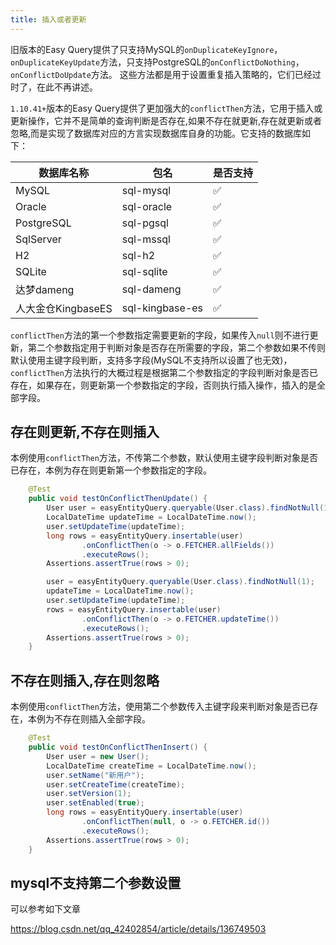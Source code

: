 ```yaml
---
title: 插入或者更新
---
```


旧版本的Easy Query提供了只支持MySQL的`onDuplicateKeyIgnore`，`onDuplicateKeyUpdate`方法，只支持PostgreSQL的`onConflictDoNothing`，`onConflictDoUpdate`方法。
这些方法都是用于设置重复插入策略的，它们已经过时了，在此不再讲述。

`1.10.41+`版本的Easy Query提供了更加强大的`conflictThen`方法，它用于插入或更新操作，它并不是简单的查询判断是否存在,如果不存在就更新,存在就更新或者忽略,而是实现了数据库对应的方言实现数据库自身的功能。它支持的数据库如下：

数据库名称  | 包名  | 是否支持
--- | --- | ---  
MySQL | sql-mysql  | ✅
Oracle | sql-oracle  | ✅
PostgreSQL | sql-pgsql  | ✅
SqlServer | sql-mssql  | ✅
H2 | sql-h2  | ✅
SQLite | sql-sqlite  | ✅
达梦dameng | sql-dameng  | ✅
人大金仓KingbaseES | sql-kingbase-es  | ✅


`conflictThen`方法的第一个参数指定需要更新的字段，如果传入`null`则不进行更新，第二个参数指定用于判断对象是否存在所需要的字段，第二个参数如果不传则默认使用主键字段判断，支持多字段(MySQL不支持所以设置了也无效)，`conflictThen`方法执行的大概过程是根据第二个参数指定的字段判断对象是否已存在，如果存在，则更新第一个参数指定的字段，否则执行插入操作，插入的是全部字段。

## 存在则更新,不存在则插入

本例使用`conflictThen`方法，不传第二个参数，默认使用主键字段判断对象是否已存在，本例为存在则更新第一个参数指定的字段。

```java
    @Test
    public void testOnConflictThenUpdate() {
        User user = easyEntityQuery.queryable(User.class).findNotNull(1);
        LocalDateTime updateTime = LocalDateTime.now();
        user.setUpdateTime(updateTime);
        long rows = easyEntityQuery.insertable(user)
                .onConflictThen(o -> o.FETCHER.allFields())
                .executeRows();
        Assertions.assertTrue(rows > 0);

        user = easyEntityQuery.queryable(User.class).findNotNull(1);
        updateTime = LocalDateTime.now();
        user.setUpdateTime(updateTime);
        rows = easyEntityQuery.insertable(user)
                .onConflictThen(o -> o.FETCHER.updateTime())
                .executeRows();
        Assertions.assertTrue(rows > 0);
    }
```

## 不存在则插入,存在则忽略

本例使用`conflictThen`方法，使用第二个参数传入主键字段来判断对象是否已存在，本例为不存在则插入全部字段。

```java
    @Test
    public void testOnConflictThenInsert() {
        User user = new User();
        LocalDateTime createTime = LocalDateTime.now();
        user.setName("新用户");
        user.setCreateTime(createTime);
        user.setVersion(1);
        user.setEnabled(true);
        long rows = easyEntityQuery.insertable(user)
                .onConflictThen(null, o -> o.FETCHER.id())
                .executeRows();
        Assertions.assertTrue(rows > 0);
    }
```

## mysql不支持第二个参数设置

可以参考如下文章

https://blog.csdn.net/qq_42402854/article/details/136749503